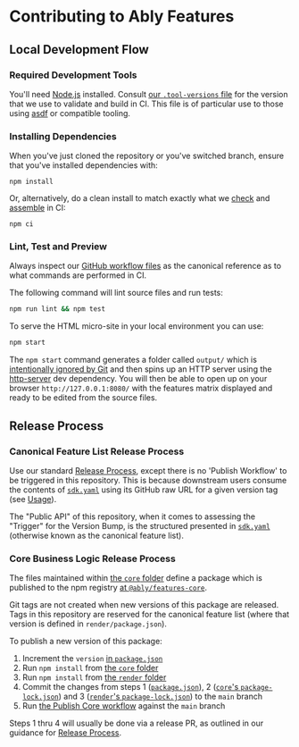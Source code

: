 # Contributing to Ably Features

## Local Development Flow

### Required Development Tools

You'll need [Node.js](https://nodejs.org/) installed.
Consult [our `.tool-versions` file](.tool-versions) for the version that we use to validate and build in CI.
This file is of particular use to those using [asdf](https://asdf-vm.com/) or compatible tooling.

### Installing Dependencies

When you've just cloned the repository or you've switched branch, ensure that you've installed dependencies with:

    npm install

Or, alternatively, do a clean install to match exactly what we
[check](.github/workflows/check.yml)
and
[assemble](.github/workflows/assemble.yml)
in CI:

    npm ci

### Lint, Test and Preview

Always inspect our
[GitHub workflow files](.github/workflows/)
as the canonical reference as to what commands are performed in CI.

The following command will lint source files and run tests:

```bash
npm run lint && npm test
```

To serve the HTML micro-site in your local environment you can use:

```bash
npm start
```

The `npm start` command generates a folder called `output/` which is
[intentionally ignored by Git](.gitignore) and then spins up an HTTP server using the
[http-server](https://www.npmjs.com/package/http-server) dev dependency.
You will then be able to open up on your browser `http://127.0.0.1:8080/`
with the features matrix displayed and ready to be edited from the source files.

## Release Process

### Canonical Feature List Release Process

Use our standard [Release Process](https://github.com/ably/engineering/blob/main/sdk/releases.md#release-process), except there is no 'Publish Workflow' to be triggered in this repository.
This is because downstream users consume the contents of [`sdk.yaml`](sdk.yaml) using its GitHub raw URL for a given version tag (see [Usage](README.md#usage)).

The "Public API" of this repository, when it comes to assessing the "Trigger" for the Version Bump, is the structured presented in [`sdk.yaml`](sdk.yaml) (otherwise known as the canonical feature list).

### Core Business Logic Release Process

The files maintained within [the `core` folder](core/) define a package which is published to the npm registry [at `@ably/features-core`](https://www.npmjs.com/package/@ably/features-core).

Git tags are not created when new versions of this package are released.
Tags in this repository are reserved for the canonical feature list (where that version is defined in `render/package.json`).

To publish a new version of this package:

1. Increment the `version` [in `package.json`](core/package.json)
2. Run `npm install` from [the `core` folder](core/)
3. Run `npm install` from [the `render` folder](render/)
4. Commit the changes from steps 1 ([`package.json`](core/package.json)), 2 ([`core`'s `package-lock.json`](core/package-lock.json)) and 3 ([`render`'s `package-lock.json`](render/package-lock.json)) to the `main` branch
5. Run [the Publish Core workflow](https://github.com/ably/features/actions/workflows/publish-core.yml) against the `main` branch

Steps 1 thru 4 will usually be done via a release PR, as outlined in our guidance for [Release Process](https://github.com/ably/engineering/blob/main/sdk/releases.md#release-process).
